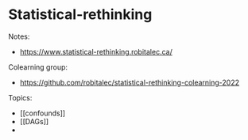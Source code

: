 # Statistical-rethinking

Notes:

* https://www.statistical-rethinking.robitalec.ca/

Colearning group:

* https://github.com/robitalec/statistical-rethinking-colearning-2022

Topics: 

* [[confounds]]
* [[DAGs]]
* 